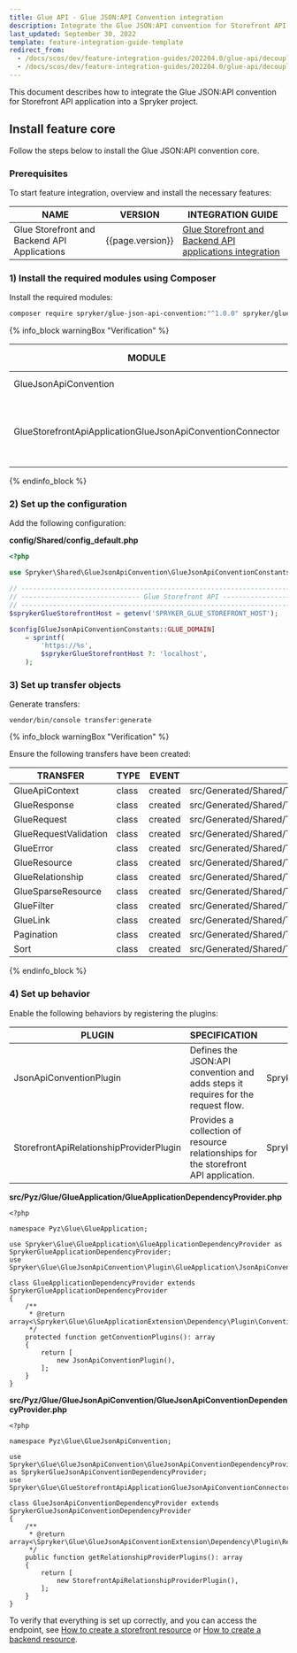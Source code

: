 ```yaml
---
title: Glue API - Glue JSON:API Convention integration
description: Integrate the Glue JSON:API convention for Storefront API application into a Spryker project.
last_updated: September 30, 2022
template: feature-integration-guide-template
redirect_from:
  - /docs/scos/dev/feature-integration-guides/202204.0/glue-api/decoupled-glue-infrastructure/glue-api-json-api-convention-integration.html
  - /docs/scos/dev/feature-integration-guides/202204.0/glue-api/decoupled-glue-infrastructure/glue-api-json-api-convention-integration.html
---
```


This document describes how to integrate the Glue JSON:API convention for Storefront API application into a Spryker project.

## Install feature core

Follow the steps below to install the Glue JSON:API convention core.

### Prerequisites

To start feature integration, overview and install the necessary features:

| NAME           | VERSION           | INTEGRATION GUIDE |
| -------------- | ----------------- | ----------------- |
| Glue Storefront and Backend API Applications | {{page.version}} | [Glue Storefront and Backend API applications integration](/docs/scos/dev/feature-integration-guides/202204.0/glue-api/decoupled-glue-infrastructure/glue-api-storefront-and-backend-api-applications-integration.html) |

### 1) Install the required modules using Composer

Install the required modules:

```bash
composer require spryker/glue-json-api-convention:"^1.0.0" spryker/glue-storefront-api-application-glue-json-api-convention-connector:"^1.0.0" --update-with-dependencies
```

{% info_block warningBox "Verification" %}

| MODULE | EXPECTED DIRECTORY |
| --- | --- |
| GlueJsonApiConvention | vendor/spryker/glue-json-api-convention |
| GlueStorefrontApiApplicationGlueJsonApiConventionConnector | vendor/spryker/glue-storefront-api-application-glue-json-api-convention-connector |

{% endinfo_block %}

### 2) Set up the configuration

Add the following configuration:

**config/Shared/config\_default.php**

```php
<?php

use Spryker\Shared\GlueJsonApiConvention\GlueJsonApiConventionConstants;

// ----------------------------------------------------------------------------
// ------------------------------ Glue Storefront API -------------------------------
// ----------------------------------------------------------------------------
$sprykerGlueStorefrontHost = getenv('SPRYKER_GLUE_STOREFRONT_HOST');

$config[GlueJsonApiConventionConstants::GLUE_DOMAIN]
    = sprintf(
        'https://%s',
        $sprykerGlueStorefrontHost ?: 'localhost',
    );
```

### 3) Set up transfer objects

Generate transfers:

```
vendor/bin/console transfer:generate
```

{% info_block warningBox "Verification" %}

Ensure the following transfers have been created:

| TRANSFER | TYPE | EVENT | PATH |
| --- | --- | --- | --- |
| GlueApiContext | class | created | src/Generated/Shared/Transfer/GlueApiContextTransfer.php |
| GlueResponse | class | created | src/Generated/Shared/Transfer/GlueResponseTransfer.php |
| GlueRequest | class | created | src/Generated/Shared/Transfer/GlueRequestTransfer.php |
| GlueRequestValidation | class | created | src/Generated/Shared/Transfer/GlueRequestValidationTransfer.php |
| GlueError | class | created | src/Generated/Shared/Transfer/GlueErrorTransfer.php |
| GlueResource | class | created | src/Generated/Shared/Transfer/GlueResourceTransfer.php |
| GlueRelationship | class | created | src/Generated/Shared/Transfer/GlueRelationshipTransfer.php |
| GlueSparseResource | class | created | src/Generated/Shared/Transfer/GlueSparseResourceTransfer.php |
| GlueFilter | class | created | src/Generated/Shared/Transfer/GlueFilterTransfer.php |
| GlueLink | class | created | src/Generated/Shared/Transfer/GlueLinkTransfer.php |
| Pagination | class | created | src/Generated/Shared/Transfer/PaginationTransfer.php |
| Sort | class | created | src/Generated/Shared/Transfer/SortTransfer.php |

{% endinfo_block %}

### 4) Set up behavior

Enable the following behaviors by registering the plugins:

| PLUGIN | SPECIFICATION | NAMESPACE |
| --- | --- | --- |
| JsonApiConventionPlugin | Defines the JSON:API convention and adds steps it requires for the request flow. | Spryker\\Glue\\GlueJsonApiConvention\\Plugin\\GlueApplication |
| StorefrontApiRelationshipProviderPlugin | Provides a collection of resource relationships for the storefront API application. | Spryker\\Glue\\GlueStorefrontApiApplicationGlueJsonApiConventionConnector\\Plugin\\GlueStorefrontApiApplication |

**src/Pyz/Glue/GlueApplication/GlueApplicationDependencyProvider.php**

```
<?php

namespace Pyz\Glue\GlueApplication;

use Spryker\Glue\GlueApplication\GlueApplicationDependencyProvider as SprykerGlueApplicationDependencyProvider;
use Spryker\Glue\GlueJsonApiConvention\Plugin\GlueApplication\JsonApiConventionPlugin;

class GlueApplicationDependencyProvider extends SprykerGlueApplicationDependencyProvider
{
    /**
     * @return array<\Spryker\Glue\GlueApplicationExtension\Dependency\Plugin\ConventionPluginInterface>
     */
    protected function getConventionPlugins(): array
    {
        return [
            new JsonApiConventionPlugin(),
        ];
    }
}
```

**src/Pyz/Glue/GlueJsonApiConvention/GlueJsonApiConventionDependencyProvider.php**

```
<?php

namespace Pyz\Glue\GlueJsonApiConvention;

use Spryker\Glue\GlueJsonApiConvention\GlueJsonApiConventionDependencyProvider as SprykerGlueJsonApiConventionDependencyProvider;
use Spryker\Glue\GlueStorefrontApiApplicationGlueJsonApiConventionConnector\Plugin\GlueStorefrontApiApplication\StorefrontApiRelationshipProviderPlugin;

class GlueJsonApiConventionDependencyProvider extends SprykerGlueJsonApiConventionDependencyProvider
{
    /**
     * @return array<\Spryker\Glue\GlueJsonApiConventionExtension\Dependency\Plugin\RelationshipProviderPluginInterface>
     */
    public function getRelationshipProviderPlugins(): array
    {
        return [
            new StorefrontApiRelationshipProviderPlugin(),
        ];
    }
}
```

To verify that everything is set up correctly, and you can access the endpoint, see [How to create a storefront resource](/docs/scos/dev/glue-api-guides/{{page.version}}/routing/create-storefront-resources.html) or [How to create a backend resource](/docs/scos/dev/glue-api-guides/{{page.version}}/routing/create-backend-resources.html).
